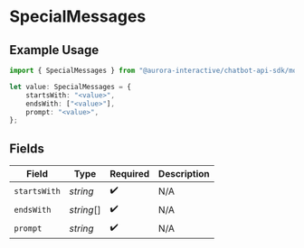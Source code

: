 # SpecialMessages

## Example Usage

```typescript
import { SpecialMessages } from "@aurora-interactive/chatbot-api-sdk/models/operations";

let value: SpecialMessages = {
    startsWith: "<value>",
    endsWith: ["<value>"],
    prompt: "<value>",
};
```

## Fields

| Field              | Type               | Required           | Description        |
| ------------------ | ------------------ | ------------------ | ------------------ |
| `startsWith`       | *string*           | :heavy_check_mark: | N/A                |
| `endsWith`         | *string*[]         | :heavy_check_mark: | N/A                |
| `prompt`           | *string*           | :heavy_check_mark: | N/A                |